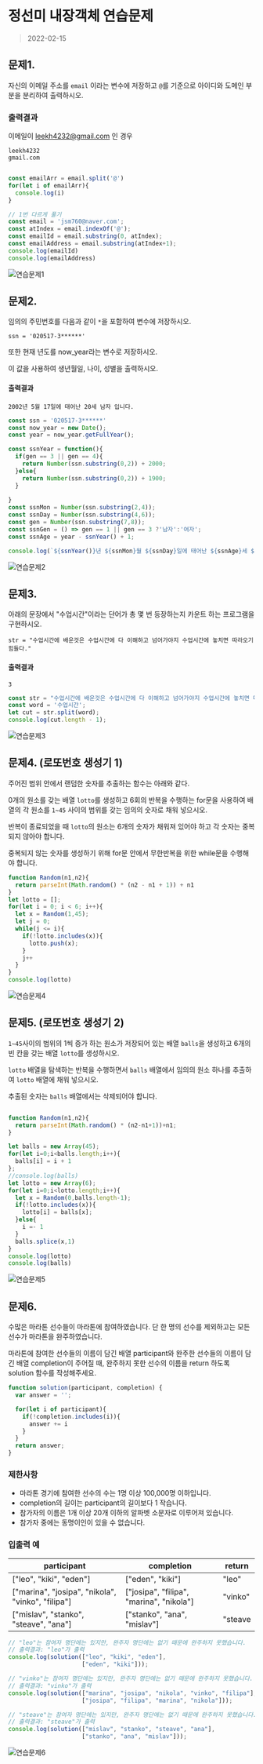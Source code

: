 # 정선미 내장객체 연습문제
> 2022-02-15

## 문제1.

자신의 이메일 주소를 `email` 이라는 변수에 저장하고 `@`를 기준으로 아이디와 도메인 부분을 분리하여 출력하시오.


### 출력결과

이메일이 leekh4232@gmail.com 인 경우

```
leekh4232
gmail.com
```
```js

const emailArr = email.split('@')
for(let i of emailArr){
  console.log(i)
}

// 1번 다르게 풀기
const email = 'jsm760@naver.com';
const atIndex = email.indexOf('@');
const emailId = email.substring(0, atIndex);
const emailAddress = email.substring(atIndex+1);
console.log(emailId)
console.log(emailAddress)

```
![연습문제1](./q1.png)

## 문제2.

임의의 주민번호를 다음과 같이 `*`을 포함하여 변수에 저장하시오.

```
ssn = '020517-3******'
```

또한 현재 년도를 now_year라는 변수로 저장하시오.

이 값을 사용하여 생년월일, 나이, 성별을 출력하시오.

#### 출력결과

```
2002년 5월 17일에 태어난 20세 남자 입니다.
```
```js
const ssn = '020517-3******'
const now_year = new Date();
const year = now_year.getFullYear();

const ssnYear = function(){
  if(gen == 3 || gen == 4){
    return Number(ssn.substring(0,2)) + 2000;
  }else{
    return Number(ssn.substring(0,2)) + 1900;
  }
  
}
const ssnMon = Number(ssn.substring(2,4));
const ssnDay = Number(ssn.substring(4,6));
const gen = Number(ssn.substring(7,8));
const ssnGen = () => gen == 1 || gen == 3 ?'남자':'여자';
const ssnAge = year - ssnYear() + 1;

console.log(`${ssnYear()}년 ${ssnMon}월 ${ssnDay}일에 태어난 ${ssnAge}세 ${ssnGen()}입니다.`)

```
![연습문제2](./q2.png)



## 문제3.

아래의 문장에서 "수업시간"이라는 단어가 총 몇 번 등장하는지 카운트 하는 프로그램을 구현하시오.

```
str = "수업시간에 배운것은 수업시간에 다 이해하고 넘어가야지 수업시간에 놓치면 따라오기 힘들다."
```

#### 출력결과

```
3
```

```js
const str = "수업시간에 배운것은 수업시간에 다 이해하고 넘어가야지 수업시간에 놓치면 따라오기 힘들다.";
const word = '수업시간';
let cut = str.split(word);
console.log(cut.length - 1);
```
![연습문제3](./q3.png)

## 문제4. (로또번호 생성기 1)

주어진 범위 안에서 랜덤한 숫자를 추출하는 함수는 아래와 같다.

0개의 원소를 갖는 배열 `lotto`를 생성하고 6회의 반복을 수행하는 for문을 사용하여 배열의 각 원소를 `1~45` 사이의 범위를 갖는 임의의 숫자로 채워 넣으시오.

반복이 종료되었을 때 `lotto`의 원소는 6개의 숫자가 채워져 있어야 하고 각 숫자는 중복되지 않아야 합니다.

중복되지 않는 숫자를 생성하기 위해 for문 안에서 무한반복을 위한 while문을 수행해야 합니다.
```js
function Random(n1,n2){
  return parseInt(Math.random() * (n2 - n1 + 1)) + n1 
}
let lotto = [];
for(let i = 0; i < 6; i++){
  let x = Random(1,45);
  let j = 0;
  while(j <= i){
    if(!lotto.includes(x)){
      lotto.push(x);
    }
    j++
  }
}
console.log(lotto)
```
![연습문제4](./q4.png)


## 문제5. (로또번호 생성기 2)

`1~45`사이의 범위의 1씩 증가 하는 원소가 저장되어 있는 배열 `balls`을 생성하고 6개의 빈 칸을 갖는 배열 `lotto`를 생성하시오.

`lotto` 배열을 탐색하는 반복을 수행하면서 `balls` 배열에서 임의의 원소 하나를 추출하여 `lotto` 배열에 채워 넣으시오.

추출된 숫자는 `balls` 배열에서는 삭제되어야 합니다.

```js

function Random(n1,n2){
  return parseInt(Math.random() * (n2-n1+1))+n1;
}

let balls = new Array(45);
for(let i=0;i<balls.length;i++){
  balls[i] = i + 1
};
//console.log(balls)
let lotto = new Array(6);
for(let i=0;i<lotto.length;i++){
  let x = Random(0,balls.length-1);
  if(!lotto.includes(x)){
    lotto[i] = balls[x];
  }else{
    i =- 1
  }
  balls.splice(x,1)
}
console.log(lotto)
console.log(balls)
```

![연습문제5](./q5.png)

## 문제6.

수많은 마라톤 선수들이 마라톤에 참여하였습니다. 단 한 명의 선수를 제외하고는 모든 선수가 마라톤을 완주하였습니다.

마라톤에 참여한 선수들의 이름이 담긴 배열 participant와 완주한 선수들의 이름이 담긴 배열 completion이 주어질 때, 완주하지 못한 선수의 이름을 return 하도록 solution 함수를 작성해주세요.

```javascript
function solution(participant, completion) {
  var answer = '';

  for(let i of participant){
    if(!completion.includes(i)){
      answer += i
    }
  }
  return answer;
}
```

### 제한사항

- 마라톤 경기에 참여한 선수의 수는 1명 이상 100,000명 이하입니다.
- completion의 길이는 participant의 길이보다 1 작습니다.
- 참가자의 이름은 1개 이상 20개 이하의 알파벳 소문자로 이루어져 있습니다.
- 참가자 중에는 동명이인이 있을 수 없습니다.

### 입출력 예

| participant | completion | return |
|---|---|---|
| ["leo", "kiki", "eden"] | ["eden", "kiki"] | "leo" |
| ["marina", "josipa", "nikola", "vinko", "filipa"] | ["josipa", "filipa", "marina", "nikola"] | "vinko" |
| ["mislav", "stanko", "steave", "ana"] | ["stanko", "ana", "mislav"] | "steave |

```javascript
// "leo"는 참여자 명단에는 있지만, 완주자 명단에는 없기 때문에 완주하지 못했습니다.
// 출력결과: "leo"가 출력
console.log(solution(["leo", "kiki", "eden"], 
                     ["eden", "kiki"]));

// "vinko"는 참여자 명단에는 있지만, 완주자 명단에는 없기 때문에 완주하지 못했습니다.
// 출력결과: "vinko"가 출력
console.log(solution(["marina", "josipa", "nikola", "vinko", "filipa"], 
                     ["josipa", "filipa", "marina", "nikola"]));

// "steave"는 참여자 명단에는 있지만, 완주자 명단에는 없기 때문에 완주하지 못했습니다.
// 출력결과: "steave"가 출력
console.log(solution(["mislav", "stanko", "steave", "ana"], 
                     ["stanko", "ana", "mislav"]));
```

![연습문제6](./q6.png)